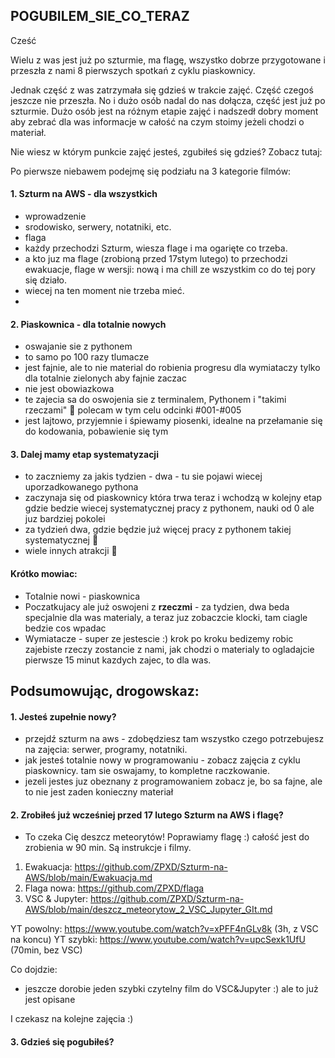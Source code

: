 ## POGUBILEM_SIE_CO_TERAZ

Cześć

Wielu z was jest już po szturmie, ma flagę, wszystko dobrze przygotowane i przeszła z nami 8 pierwszych spotkań z cyklu piaskownicy. 


Jednak część z was zatrzymała się gdzieś w trakcie zajęć. Część czegoś jeszcze nie przeszła. No i dużo osób nadal do nas dołącza, część jest już po szturmie. Dużo osób jest na różnym etapie zajęć i nadszedł dobry moment aby zebrać dla was informacje w całość na czym stoimy jeżeli chodzi o materiał. 

Nie wiesz w którym punkcie zajęć jesteś, zgubiłeś się gdzieś? Zobacz tutaj:

Po pierwsze niebawem podejmę się podziału na 3 kategorie filmów:

#### 1. Szturm na AWS - dla wszystkich
- wprowadzenie
- srodowisko, serwery, notatniki, etc. 
- flaga
- każdy przechodzi Szturm, wiesza flage i ma ogarięte co trzeba. 
- a kto juz ma flage (zrobioną przed 17stym lutego) to przechodzi ewakuacje, flage w wersji: nową i ma chill ze wszystkim co do tej pory się działo.
- wiecej na ten moment nie trzeba mieć.
-

#### 2. Piaskownica - dla totalnie nowych
- oswajanie sie z pythonem
- to samo po 100 razy tlumacze
- jest fajnie, ale to nie material do robienia progresu dla wymiataczy tylko dla totalnie zielonych aby fajnie zaczac
- nie jest obowiazkowa 
- te zajecia sa do oswojenia sie z terminalem, Pythonem i "takimi rzeczami" 🙂  polecam w tym celu odcinki #001-#005
- jest lajtowo, przyjemnie i śpiewamy piosenki, idealne na przełamanie się do kodowania, pobawienie się tym

#### 3. Dalej mamy etap systematyzacji
- to zaczniemy za jakis tydzien - dwa - tu sie pojawi wiecej uporzadkowanego pythona
- zaczynaja się od piaskownicy która trwa teraz i wchodzą w kolejny etap gdzie bedzie wiecej systematycznej pracy z pythonem, nauki od 0 ale juz bardziej pokolei
- za tydzień dwa, gdzie będzie już więcej pracy z pythonem takiej systematycznej 🙂
- wiele innych atrakcji 🙂 


#### Krótko mowiac:
- Totalnie nowi - piaskownica
- Poczatkujacy ale już oswojeni z **rzeczmi** - za tydzien, dwa beda specjalnie dla was materialy, a teraz juz zobaczcie klocki, tam ciagle bedzie cos wpadac
- Wymiatacze - super ze jestescie :) krok po kroku bedizemy robic zajebiste rzeczy zostancie z nami, jak chodzi o materialy to ogladajcie pierwsze 15 minut kazdych zajec, to dla was.

## Podsumowując, drogowskaz:

#### 1. Jesteś zupełnie nowy?
- przejdź szturm na aws - zdobędziesz tam wszystko czego potrzebujesz na zajęcia: serwer, programy, notatniki.
- jak jesteś totalnie nowy w programowaniu - zobacz zajęcia z cyklu piaskownicy. tam sie oswajamy, to kompletne raczkowanie.
- jezeli jestes juz obeznany z programowaniem zobacz je, bo sa fajne, ale to nie jest zaden konieczny materiał

#### 2. Zrobiłeś już wcześniej przed 17 lutego Szturm na AWS i flagę?
- To czeka Cię deszcz meteorytów! Poprawiamy flagę :) całość jest do zrobienia w 90 min. Są instrukcje i filmy.
1. Ewakuacja: https://github.com/ZPXD/Szturm-na-AWS/blob/main/Ewakuacja.md
2. Flaga nowa: https://github.com/ZPXD/flaga
3. VSC & Jupyter: https://github.com/ZPXD/Szturm-na-AWS/blob/main/deszcz_meteorytow_2_VSC_Jupyter_GIt.md

YT powolny: https://www.youtube.com/watch?v=xPFF4nGLv8k (3h, z VSC na koncu) 
YT szybki: https://www.youtube.com/watch?v=upcSexk1UfU (70min, bez  VSC)

Co dojdzie:
- jeszcze dorobie jeden szybki czytelny film do VSC&Jupyter :) ale to już jest opisane

I czekasz na kolejne zajęcia :)


#### 3. Gdzieś się pogubiłeś?






























